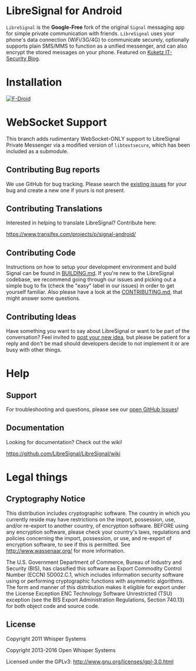 # LibreSignal for Android

`LibreSignal` is the **Google-Free** fork of the original `Signal` messaging app for simple private communication with friends. `LibreSignal` uses your phone's data connection (WiFi/3G/4G) to communicate securely, optionally supports plain SMS/MMS to function as a unified messenger, and can also encrypt the stored messages on your phone. Featured on [Kuketz IT-Security Blog](https://www.kuketz-blog.de/?s=LibreSignal).

# Installation

[![F-Droid](https://upload.wikimedia.org/wikipedia/commons/thumb/0/0d/Get_it_on_F-Droid.svg/320px-Get_it_on_F-Droid.svg.png)](https://f-droid.org/repository/browse/?fdid=org.thoughtcrime.securesms "LibreSignal on F-Droid")

# WebSocket Support

This branch adds rudimentary WebSocket-ONLY support to LibreSignal Private Messenger via a modified version of `libtextsecure`, which has been included as a submodule.

## Contributing Bug reports
We use GitHub for bug tracking. Please search the [existing issues](https://github.com/LibreSignal/LibreSignal/issues) for your bug and create a new one if yours is not present.

## Contributing Translations
Interested in helping to translate LibreSignal? Contribute here:

https://www.transifex.com/projects/p/signal-android/

## Contributing Code
Instructions on how to setup your development environment and build Signal can be found in  [BUILDING.md](https://github.com/LibreSignal/LibreSignal/blob/master/BUILDING.md). If you're new to the LibreSignal codebase, we recommend going through our issues and picking out a simple bug to fix (check the "easy" label in our issues) in order to get yourself familiar. Also please have a look at the [CONTRIBUTING.md](https://github.com/LibreSignal/LibreSignal/blob/master/CONTRIBUTING.md), that might answer some questions.

## Contributing Ideas
Have something you want to say about LibreSignal or want to be part of the conversation? Feel invited to [post your new idea](https://github.com/LibreSignal/LibreSignal/issues/new), but please be patient for a reply and don't be mad should developers decide to not implement it or are busy with other things.

Help
====
## Support
For troubleshooting and questions, please see our [open GitHub Issues](https://github.com/LibreSignal/LibreSignal/issues?q=is%3Aopen+is%3Aissue)!

## Documentation
Looking for documentation? Check out the wiki!

https://github.com/LibreSignal/LibreSignal/wiki

# Legal things
## Cryptography Notice

This distribution includes cryptographic software. The country in which you currently reside may have restrictions on the import, possession, use, and/or re-export to another country, of encryption software.
BEFORE using any encryption software, please check your country's laws, regulations and policies concerning the import, possession, or use, and re-export of encryption software, to see if this is permitted.
See <http://www.wassenaar.org/> for more information.

The U.S. Government Department of Commerce, Bureau of Industry and Security (BIS), has classified this software as Export Commodity Control Number (ECCN) 5D002.C.1, which includes information security software using or performing cryptographic functions with asymmetric algorithms.
The form and manner of this distribution makes it eligible for export under the License Exception ENC Technology Software Unrestricted (TSU) exception (see the BIS Export Administration Regulations, Section 740.13) for both object code and source code.

## License

Copyright 2011 Whisper Systems

Copyright 2013-2016 Open Whisper Systems

Licensed under the GPLv3: http://www.gnu.org/licenses/gpl-3.0.html
